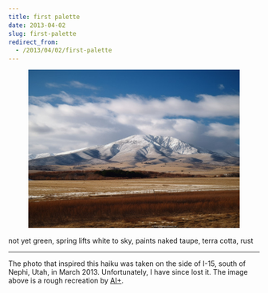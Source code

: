```yaml
---
title: first palette
date: 2013-04-02
slug: first-palette
redirect_from:
  - /2013/04/02/first-palette
---
```


<figure>
<img src="assets/first-palette.jpg" />
</figure>

<p class="haiku">
not yet green, spring lifts
white to sky, paints naked taupe,
terra cotta, rust</p>

<hr>

The photo that inspired this haiku was taken on the side of I-15, south of Nephi, Utah, in March 2013. Unfortunately, I have since lost it. The image above is a rough recreation by [AI+](ai-art.md).
